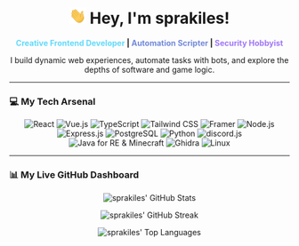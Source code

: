 <!--
  Hello World! This is the v3 of my profile.
  Accurately representing my skills as a Frontend Developer with a passion for automation.
-->

<h1 align="center">
  <img src="https://raw.githubusercontent.com/ABSphreak/ABSphreak/master/gifs/Hi.gif" width="30px"> 
  Hey, I'm sprakiles!
</h1>

<p align="center">
  <strong><font color="#61DAFB">Creative Frontend Developer</font> | <font color="#7289DA">Automation Scripter</font> | <font color="#A076F9">Security Hobbyist</font></strong>
</p>

<p align="center">
  I build dynamic web experiences, automate tasks with bots, and explore the depths of software and game logic.
</p>

---

### 💻 My Tech Arsenal

<p align="center">
  <!-- Frontend -->
  <img src="https://img.shields.io/badge/React-20232A?style=for-the-badge&logo=react&logoColor=61DAFB" alt="React">
  <img src="https://img.shields.io/badge/Vue.js-35495E?style=for-the-badge&logo=vuedotjs&logoColor=4FC08D" alt="Vue.js">
  <img src="https://img.shields.io/badge/TypeScript-3178C6?style=for-the-badge&logo=typescript&logoColor=white" alt="TypeScript">
  <img src="https://img.shields.io/badge/Tailwind_CSS-38B2AC?style=for-the-badge&logo=tailwind-css&logoColor=white" alt="Tailwind CSS">
  <img src="https://img.shields.io/badge/Framer-0055FF?style=for-the-badge&logo=framer&logoColor=white" alt="Framer">
  
  <!-- Backend & Scripting -->
  <img src="https://img.shields.io/badge/Node.js-339933?style=for-the-badge&logo=nodedotjs&logoColor=white" alt="Node.js">
  <img src="https://img.shields.io/badge/Express.js-000000?style=for-the-badge&logo=express&logoColor=white" alt="Express.js">
  <img src="https://img.shields.io/badge/PostgreSQL-336791?style=for-the-badge&logo=postgresql&logoColor=white" alt="PostgreSQL">
  <img src="https://img.shields.io/badge/Python-3776AB?style=for-the-badge&logo=python&logoColor=white" alt="Python">
  <img src="https://img.shields.io/badge/discord.js-5865F2?style=for-the-badge&logo=discord&logoColor=white" alt="discord.js">

  <!-- Security & Other -->
  <img src="https://img.shields.io/badge/Java-ED8B00?style=for-the-badge&logo=openjdk&logoColor=white" alt="Java for RE & Minecraft">
  <img src="https://img.shields.io/badge/Ghidra-4A4A4A?style=for-the-badge" alt="Ghidra">
  <img src="https://img.shields.io/badge/Linux-FCC624?style=for-the-badge&logo=linux&logoColor=black" alt="Linux">
</p>

---

### 📊 My Live GitHub Dashboard

<div align="center">
  <p>
    <img src="https://github-readme-stats.vercel.app/api?username=sprakiles&theme=tokyonight&show_icons=true&hide_border=true&count_private=true" alt="sprakiles' GitHub Stats"/>
  </p>
  <p>
    <img src="https://github-readme-streak-stats.herokuapp.com/?user=sprakiles&theme=tokyonight&hide_border=true" alt="sprakiles' GitHub Streak"/>
  </p>
  <p>
    <img src="https://github-readme-stats.vercel.app/api/top-langs/?username=sprakiles&layout=compact&theme=tokyonight&hide_border=true" alt="sprakiles' Top Languages"/>
  </p>
</div>
